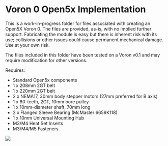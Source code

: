 # Voron 0 Open5x Implementation

This is a work-in-progress folder for files associated with creating an Open5X Voron 0. The files are provided, as-is, with no implied further support. Fabricating the module is easy but there is inherent risk with its use; collisions or other issues could cause permanent mechanical damage. Use at your own risk.

The files included in this folder have been tested on a Voron v0.1 and may require modification for other versions.




Requires:
- Standard Open5x components
- 1 x 208mm 2GT belt
- 1 x 220mm 2GT belt
- 2 x NEMA17, 30mm body stepper motors (27mm preferred for B axis)
- 1 x 80-teeth, 2GT, 10mm bore pulley
- 1 x 10mm-diameter shaft, 70mm long
- 2 x Flanged Sleeve Bearing (McMaster 6659K118)
- 1 x 10mm Universal Mounting Hub
- M3/M4 Heat Set Inserts
- M3/M4/M5 Fasteners

![](assembled.jpg)
